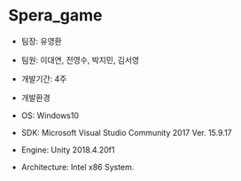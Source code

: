 # Spera_game

- 팀장: 유영환
- 팀원: 이대연, 전영수, 박지민, 김서영
- 개발기간: 4주

- 개발환경
 - OS:		Windows10
 - SDK:		Microsoft Visual Studio Community 2017 Ver. 15.9.17
 - Engine:		Unity 2018.4.20f1
 - Architecture:    	Intel x86 System.
